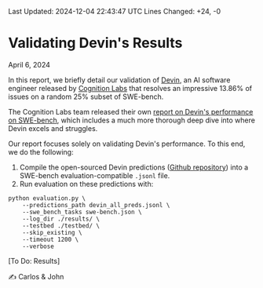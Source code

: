Last Updated: 2024-12-04 22:43:47 UTC
Lines Changed: +24, -0
# Validating Devin's Results
April 6, 2024

In this report, we briefly detail our validation of [Devin](https://www.cognition-labs.com/introducing-devin), an AI software engineer released by [Cognition Labs](https://www.cognition-labs.com/) that resolves an impressive 13.86% of issues on a random 25% subset of SWE-bench.

The Cognition Labs team released their own [report on Devin's performance on SWE-bench](https://www.cognition-labs.com/post/swe-bench-technical-report), which includes a much more thorough deep dive into where Devin excels and struggles.

Our report focuses solely on validating Devin's performance. To this end, we do the following:
1. Compile the open-sourced Devin predictions ([Github repository](https://github.com/CognitionAI/devin-swebench-results/tree/main)) into a SWE-bench evaluation-compatible `.jsonl` file.
2. Run evaluation on these predictions with:
```shell
python evaluation.py \
    --predictions_path devin_all_preds.jsonl \
    --swe_bench_tasks swe-bench.json \
    --log_dir ./results/ \
    --testbed ./testbed/ \
    --skip_existing \
    --timeout 1200 \
    --verbose
```

[To Do: Results]

✍️ Carlos & John